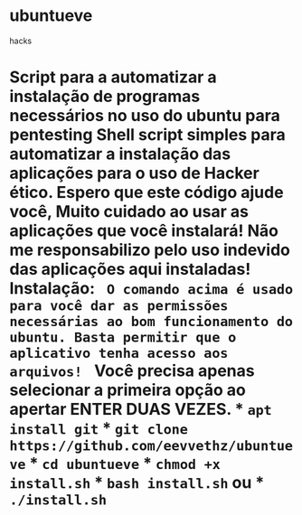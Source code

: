 # ubuntueve
 hacks
 #  Script para a automatizar a instalação de programas necessários no uso do ubuntu para pentesting  Shell script simples para automatizar a instalação das aplicações para o uso de Hacker ético. Espero que este código ajude você, Muito cuidado ao usar as aplicações que você instalará!  Não me responsabilizo pelo uso indevido das aplicações aqui instaladas!  Instalação: `  O comando acima é usado para você dar as permissões necessárias ao bom funcionamento do ubuntu. Basta permitir que o aplicativo tenha acesso aos arquivos!  `  Você precisa apenas selecionar a primeira opção ao apertar ENTER DUAS VEZES.  * `apt install git`  * `git clone https://github.com/eevvethz/ubuntueve`  * `cd ubuntueve`  * `chmod +x install.sh`  * `bash install.sh`  ou  * `./install.sh`
